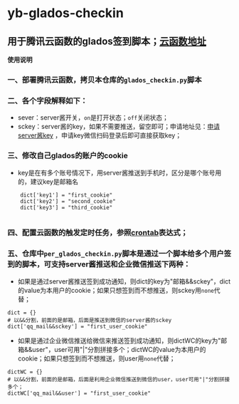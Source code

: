 # yb-glados-checkin


## 用于腾讯云函数的glados签到脚本；[云函数地址](https://console.cloud.tencent.com/scf/index?rid=15)

**使用说明**

### 一、部署腾讯云函数，拷贝本仓库的`glados_checkin.py`脚本

### 二、各个字段解释如下：

- sever：server酱开关，`on`是打开状态；`off`关闭状态；
- sckey：server酱的key，如果不需要推送，留空即可；申请地址见：[申请server酱key](https://sct.ftqq.com/sendkey) ，申请key微信扫码登录后即可直接获取key；

### 三、修改自己glados的账户的cookie
-  key是在有多个账号情况下，用server酱推送到手机时，区分是哪个账号用的，建议key是邮箱名

```
    dict['key1'] = "first_cookie"
    dict['key2'] = "second_cookie"
    dict['key3'] = "third_cookie"
    
```

### 四、配置云函数的触发定时任务，参照[crontab](https://crontab.guru/)表达式；

### 五、仓库中`per_glados_checkin.py`脚本是通过一个脚本给多个用户签到的脚本，可支持server酱推送和企业微信推送下两种：

- 如果是通过server酱推送签到成功通知，则dict的key为"邮箱&&sckey"，dict的value为本用户的cookie；如果只想签到而不想推送，则sckey用`none`代替；

```
dict = {}
# 以&&分割，前面的是邮箱，后面是推送到微信的server酱的sckey
dict['qq_mail&&sckey'] = "first_user_cookie"
```

- 如果是通过企业微信推送给微信来推送签到成功通知，则dictWC的key为"邮箱&&user"，user可用"|"分割拼接多个；dictWC的value为本用户的cookie；如果只想签到而不想推送，则user用`none`代替；

```
dictWC = {}
# 以&&分割，前面的是邮箱，后面是利用企业微信推送到微信的user，user可用"|"分割拼接多个；
dictWC['qq_mail&&user'] = "first_user_cookie"
```